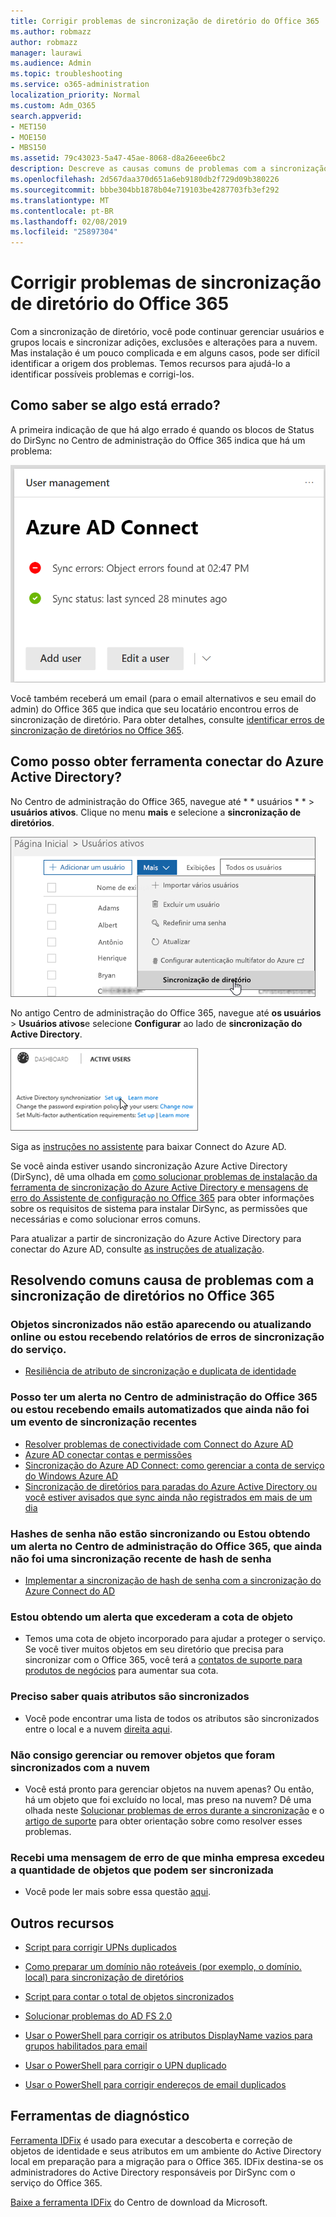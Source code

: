 ```yaml
---
title: Corrigir problemas de sincronização de diretório do Office 365
ms.author: robmazz
author: robmazz
manager: laurawi
ms.audience: Admin
ms.topic: troubleshooting
ms.service: o365-administration
localization_priority: Normal
ms.custom: Adm_O365
search.appverid:
- MET150
- MOE150
- MBS150
ms.assetid: 79c43023-5a47-45ae-8068-d8a26eee6bc2
description: Descreve as causas comuns de problemas com a sincronização de diretórios no Office 365 e fornece alguns métodos para ajudar a solucionar e resolvê-los.
ms.openlocfilehash: 2d567daa370d651a6eb9180db2f729d09b380226
ms.sourcegitcommit: bbbe304bb1878b04e719103be4287703fb3ef292
ms.translationtype: MT
ms.contentlocale: pt-BR
ms.lasthandoff: 02/08/2019
ms.locfileid: "25897304"
---
```

# <a name="fixing-problems-with-directory-synchronization-for-office-365"></a>Corrigir problemas de sincronização de diretório do Office 365

Com a sincronização de diretório, você pode continuar gerenciar usuários e grupos locais e sincronizar adições, exclusões e alterações para a nuvem. Mas instalação é um pouco complicada e em alguns casos, pode ser difícil identificar a origem dos problemas. Temos recursos para ajudá-lo a identificar possíveis problemas e corrigi-los.
  
## <a name="how-do-i-know-if-something-is-wrong"></a>Como saber se algo está errado?

A primeira indicação de que há algo errado é quando os blocos de Status do DirSync no Centro de administração do Office 365 indica que há um problema:
  
![O Status de DirSync lado a lado no modo de visualização admin center](media/060006e9-de61-49d5-8979-e77cda198e71.png)
  
Você também receberá um email (para o email alternativos e seu email do admin) do Office 365 que indica que seu locatário encontrou erros de sincronização de diretório. Para obter detalhes, consulte [identificar erros de sincronização de diretórios no Office 365](identify-directory-synchronization-errors.md).
  
## <a name="how-do-i-get-azure-active-directory-connect-tool"></a>Como posso obter ferramenta conectar do Azure Active Directory?

No Centro de administração do Office 365, navegue até * * usuários * * \> **usuários ativos**. Clique no menu **mais** e selecione a **sincronização de diretórios**. 
  
![No menu mais, escolha a sincronização de diretórios](media/dc6669e5-c01b-471e-9cdf-04f5d44e1c4b.png)
  
No antigo Centro de administração do Office 365, navegue até **os usuários** \> **Usuários ativos**e selecione **Configurar** ao lado de **sincronização do Active Directory**. 
  
![Escolha Configurar ao lado de sincronização do Active Directory](media/bd95492b-d65e-4072-a6ee-e562f5f566c3.png)
  
Siga as [instruções no assistente](set-up-directory-synchronization.md) para baixar Connect do Azure AD. 
  
Se você ainda estiver usando sincronização Azure Active Directory (DirSync), dê uma olhada em [como solucionar problemas de instalação da ferramenta de sincronização do Azure Active Directory e mensagens de erro do Assistente de configuração no Office 365](https://go.microsoft.com/fwlink/p/?LinkId=396717) para obter informações sobre os requisitos de sistema para instalar DirSync, as permissões que necessárias e como solucionar erros comuns. 
  
Para atualizar a partir de sincronização do Azure Active Directory para conectar do Azure AD, consulte [as instruções de atualização](https://go.microsoft.com/fwlink/p/?LinkId=733240).
  
## <a name="resolving-common-causes-of-problems-with-directory-synchronization-in-office-365"></a>Resolvendo comuns causa de problemas com a sincronização de diretórios no Office 365

### <a name="synchronized-objects-arent-appearing-or-updating-online-or-im-getting-synchronization-error-reports-from-the-service"></a>**Objetos sincronizados não estão aparecendo ou atualizando online ou estou recebendo relatórios de erros de sincronização do serviço.**

- [Resiliência de atributo de sincronização e duplicata de identidade](https://docs.microsoft.com/azure/active-directory/hybrid/how-to-connect-syncservice-duplicate-attribute-resiliency)

### <a name="i-have-an-alert-in-the-office-365-admin-center-or-am-receiving-automated-emails-that-there-hasnt-been-a-recent-synchronization-event"></a>**Posso ter um alerta no Centro de administração do Office 365 ou estou recebendo emails automatizados que ainda não foi um evento de sincronização recentes**
- [Resolver problemas de conectividade com Connect do Azure AD](https://docs.microsoft.com/azure/active-directory/hybrid/tshoot-connect-connectivity)
- [Azure AD conectar contas e permissões](https://go.microsoft.com/fwlink/p/?LinkId=820598)
- [Sincronização do Azure AD Connect: como gerenciar a conta de serviço do Windows Azure AD](https://docs.microsoft.com/azure/active-directory/hybrid/how-to-connect-azureadaccount)
- [Sincronização de diretórios para paradas do Azure Active Directory ou você estiver avisados que sync ainda não registrados em mais de um dia](https://support.microsoft.com/help/2882421/directory-synchronization-to-azure-active-directory-stops-or-you-re-warned-that-sync-hasn-t-registered-in-more-than-a-day)

### <a name="password-hashes-arent-synchronizing-or-im-seeing-an-alert-in-the-office-365-admin-center-that-there-hasnt-been-a-recent-password-hash-synchronization"></a>**Hashes de senha não estão sincronizando ou Estou obtendo um alerta no Centro de administração do Office 365, que ainda não foi uma sincronização recente de hash de senha**
- [Implementar a sincronização de hash de senha com a sincronização do Azure Connect do AD](https://docs.microsoft.com/azure/active-directory/hybrid/how-to-connect-password-hash-synchronization)

### <a name="im-seeing-an-alert-that-object-quota-exceeded"></a>**Estou obtendo um alerta que excederam a cota de objeto**
- Temos uma cota de objeto incorporado para ajudar a proteger o serviço. Se você tiver muitos objetos em seu diretório que precisa para sincronizar com o Office 365, você terá a [contatos de suporte para produtos de negócios](https://support.office.com/article/32a17ca7-6fa0-4870-8a8d-e25ba4ccfd4b) para aumentar sua cota.

### <a name="i-need-to-know-which-attributes-are-synchronized"></a>**Preciso saber quais atributos são sincronizados**
- Você pode encontrar uma lista de todos os atributos são sincronizados entre o local e a nuvem [direita aqui](https://go.microsoft.com/fwlink/p/?LinkId=396719).

### <a name="i-cant-manage-or-remove-objects-that-were-synchronized-to-the-cloud"></a>**Não consigo gerenciar ou remover objetos que foram sincronizados com a nuvem**
- Você está pronto para gerenciar objetos na nuvem apenas? Ou então, há um objeto que foi excluído no local, mas preso na nuvem? Dê uma olhada neste [Solucionar problemas de erros durante a sincronização](https://go.microsoft.com/fwlink/p/?linkid=842044) e o [artigo de suporte](https://go.microsoft.com/fwlink/p/?LinkId=396720) para obter orientação sobre como resolver esses problemas.

### <a name="i-got-an-error-message-that-my-company-has-exceeded-the-number-of-objects-that-can-be-synchronized"></a>**Recebi uma mensagem de erro de que minha empresa excedeu a quantidade de objetos que podem ser sincronizada**
- Você pode ler mais sobre essa questão [aqui](https://go.microsoft.com/fwlink/p/?LinkId=396721).
   
## <a name="other-resources"></a>Outros recursos

- [Script para corrigir UPNs duplicados](https://go.microsoft.com/fwlink/p/?LinkId=396725)
    
- [Como preparar um domínio não roteáveis (por exemplo, o domínio. local) para sincronização de diretórios](prepare-a-non-routable-domain-for-directory-synchronization.md)
    
- [Script para contar o total de objetos sincronizados](https://go.microsoft.com/fwlink/p/?LinkId=396726)
    
- [Solucionar problemas do AD FS 2.0](https://go.microsoft.com/fwlink/p/?LinkId=396727)
    
- [Usar o PowerShell para corrigir os atributos DisplayName vazios para grupos habilitados para email](https://go.microsoft.com/fwlink/p/?LinkId=396728)
    
- [Usar o PowerShell para corrigir o UPN duplicado](https://go.microsoft.com/fwlink/p/?LinkId=396730)
    
- [Usar o PowerShell para corrigir endereços de email duplicados](https://go.microsoft.com/fwlink/p/?LinkId=396731)
    
## <a name="diagnostic-tools"></a>Ferramentas de diagnóstico

[Ferramenta IDFix](prepare-directory-attributes-for-synch-with-idfix.md) é usado para executar a descoberta e correção de objetos de identidade e seus atributos em um ambiente do Active Directory local em preparação para a migração para o Office 365. IDFix destina-se os administradores do Active Directory responsáveis por DirSync com o serviço do Office 365. 

[Baixe a ferramenta IDFix](https://go.microsoft.com/fwlink/p/?LinkId=396718) do Centro de download da Microsoft.